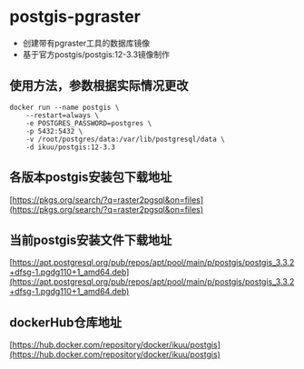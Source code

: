 # postgis-pgraster
- 创建带有pgraster工具的数据库镜像
- 基于官方postgis/postgis:12-3.3镜像制作
## 使用方法，参数根据实际情况更改
```
docker run --name postgis \
    --restart=always \
    -e POSTGRES_PASSWORD=postgres \
    -p 5432:5432 \
    -v /root/postgres/data:/var/lib/postgresql/data \
    -d ikuu/postgis:12-3.3
```
## 各版本postgis安装包下载地址
[https://pkgs.org/search/?q=raster2pgsql&on=files](https://pkgs.org/search/?q=raster2pgsql&on=files)
## 当前postgis安装文件下载地址
[https://apt.postgresql.org/pub/repos/apt/pool/main/p/postgis/postgis_3.3.2+dfsg-1.pgdg110+1_amd64.deb](https://apt.postgresql.org/pub/repos/apt/pool/main/p/postgis/postgis_3.3.2+dfsg-1.pgdg110+1_amd64.deb)
## dockerHub仓库地址
[https://hub.docker.com/repository/docker/ikuu/postgis](https://hub.docker.com/repository/docker/ikuu/postgis)
